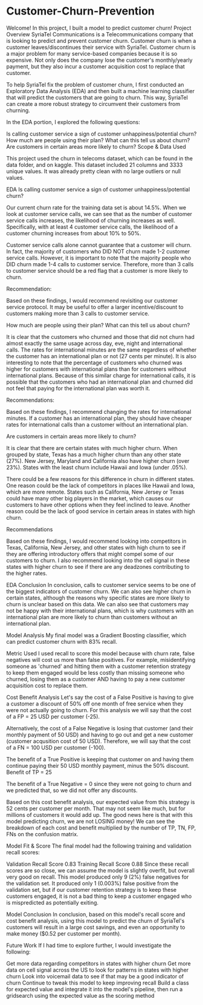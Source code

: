 # Customer-Churn-Prevention
Welcome! In this project, I built a model to predict customer churn!
Project Overview
SyriaTel Communications is a Telecommunications company that is looking to predict and prevent customer churn. Customer churn is when a customer leaves/discontinues their service with SyriaTel. Customer churn is a major problem for many service-based companies because it is so expensive. Not only does the company lose the customer's monthly/yearly payment, but they also incur a customer acquisition cost to replace that customer.

To help SyriaTel fix the problem of customer churn, I first conducted an Exploratory Data Analysis (EDA) and then built a machine learning classifier that will predict the customers that are going to churn. This way, SyriaTel can create a more robust strategy to circumvent their customers from churning.

In the EDA portion, I explored the following questions:

Is calling customer service a sign of customer unhappiness/potential churn?
How much are people using their plan? What can this tell us about churn?
Are customers in certain areas more likely to churn?
Scope & Data Used

This project used the churn in telecoms dataset, which can be found in the data folder, and on kaggle. This dataset included 21 columns and 3333 unique values. It was already pretty clean with no large outliers or null values.

EDA
Is calling customer service a sign of customer unhappiness/potential churn?


Our current churn rate for the training data set is about 14.5%. When we look at customer service calls, we can see that as the number of customer service calls increases, the likelihood of churning increases as well. Specifically, with at least 4 customer service calls, the likelihood of a customer churning increases from about 10% to 50%.



Customer service calls alone cannot guarantee that a customer will churn. In fact, the majority of customers who DID NOT churn made 1-2 customer service calls. However, it is important to note that the majority people who DID churn made 1-4 calls to customer service. Therefore, more than 3 calls to customer service should be a red flag that a customer is more likely to churn.



Recommendation:

Based on these findings, I would recommend revisiting our customer service protocol. It may be useful to offer a larger incentive/discount to customers making more than 3 calls to customer service.

How much are people using their plan? What can this tell us about churn?


It is clear that the customers who churned and those that did not churn had almost exactly the same usage across day, eve, night and international calls. The rates for international minutes are the same regardless of whether the customer has an international plan or not (27 cents per minute). It is also interesting to note that the percentage of customers who churned was higher for customers with international plans than for customers without international plans. Because of this similar charge for international calls, it is possible that the customers who had an international plan and churned did not feel that paying for the international plan was worth it.



Recommendations:

Based on these findings, I recommend changing the rates for international minutes. If a customer has an international plan, they should have cheaper rates for international calls than a customer without an international plan.

Are customers in certain areas more likely to churn?


It is clear that there are certain states with much higher churn. When grouped by state, Texas has a much higher churn than any other state (27%). New Jersey, Maryland and California also have higher churn (over 23%). States with the least churn include Hawaii and Iowa (under .05%).



There could be a few reasons for this difference in churn in different states. One reason could be the lack of competitors in places like Hawaii and Iowa, which are more remote. States such as California, New Jersey or Texas could have many other big players in the market, which causes our customers to have other options when they feel inclined to leave. Another reason could be the lack of good service in certain areas in states with high churn.

Recommendations

Based on these findings, I would recommend looking into competitors in Texas, California, New Jersey, and other states with high churn to see if they are offering introductory offers that might compel some of our customers to churn. I also recommend looking into the cell signal in these states with higher churn to see if there are any deadzones contributing to the higher rates.

EDA Conclusion
In conclusion, calls to customer service seems to be one of the biggest indicators of customer churn. We can also see higher churn in certain states, although the reasons why specific states are more likely to churn is unclear based on this data. We can also see that customers may not be happy with their international plans, which is why customers with an international plan are more likely to churn than customers without an international plan.

Model Analysis
My final model was a Gradient Boosting classifier, which can predict customer churn with 83% recall.

Metric Used
I used recall to score this model because with churn rate, false negatives will cost us more than false positives. For example, misidentifying someone as 'churned' and hitting them with a customer retention strategy to keep them engaged would be less costly than missing someone who churned, losing them as a customer AND having to pay a new customer acquisition cost to replace them.

Cost Benefit Analysis
Let's say the cost of a False Positive is having to give a customer a discount of 50% off one month of free service when they were not actually going to churn. For this analysis we will say that the cost of a FP = 25 USD per customer (-25).

Alternatively, the cost of a False Negative is losing that customer (and their monthly payment of 50 USD) and having to go out and get a new customer (customer acqusition cost of 50 USD). Therefore, we will say that the cost of a FN = 100 USD per customer (-100).

The benefit of a True Positive is keeping that customer on and having them continue paying their 50 USD monthly payment, minus the 50% discount. Benefit of TP = 25

The benefit of a True Negative = 0 since they were not going to churn and we predicted that, so we did not offer any discounts.


Based on this cost benefit analysis, our expected value from this strategy is 52 cents per customer per month. That may not seem like much, but for millions of customers it would add up. The good news here is that with this model predicting churn, we are not LOSING money! We can see the breakdown of each cost and benefit multiplied by the number of TP, TN, FP, FNs on the confusion matrix.




Model Fit & Score
The final model had the following training and validation recall scores:

Validation Recall Score 0.83
Training Recall Score 0.88
Since these recall scores are so close, we can assume the model is slightly overfit, but overall very good on recall. This model produced only 9 (2%) false negatives for the validation set. It produced only 1 (0.003%) false positive from the validation set, but if our customer retention strategy is to keep these customers engaged, it is not a bad thing to keep a customer engaged who is mispredicted as potentially exiting.

Model Conclusion
In conclusion, based on this model's recall score and cost benefit analysis, using this model to predict the churn of SyriaTel's customers will result in a large cost savings, and even an opportunity to make money ($0.52 per customer per month).

Future Work
If I had time to explore further, I would investigate the following:

Get more data regarding competitors in states with higher churn
Get more data on cell signal across the US to look for patterns in states with higher churn
Look into voicemail data to see if that may be a good indicator of churn
Continue to tweak this model to keep improving recall
Build a class for expected value and integrate it into the model's pipeline, then run a gridsearch using the expected value as the scoring method
